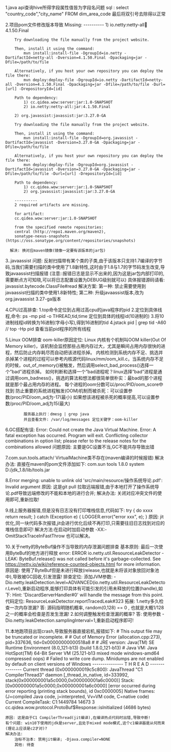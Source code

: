 1.java api查询hive所得字段属性值皆为字段名问题
    sql : select "country_code","city_name" FROM  dim_area_code
    最后将双引号去除得以正常

2.项目pom文件修改版本导致
    	Missing:
    	----------
    	1) io.netty:netty-all:jar:4.1.50.Final

    	Try downloading the file manually from the project website.

    	Then, install it using the command:
    		mvn install:install-file -DgroupId=io.netty -DartifactId=netty-all -Dversion=4.1.50.Final -Dpackaging=jar -Dfile=/path/to/file

    	Alternatively, if you host your own repository you can deploy the file there:
    		mvn deploy:deploy-file -DgroupId=io.netty -DartifactId=netty-all -Dversion=4.1.50.Final -Dpackaging=jar -Dfile=/path/to/file -Durl=[url] -DrepositoryId=[id]

    	Path to dependency:
    		1) cc.qidea.wow:server:jar:1.0-SNAPSHOT
    		2) io.netty:netty-all:jar:4.1.50.Final

    	2) org.javassist:javassist:jar:3.27.0-GA

    	Try downloading the file manually from the project website.

    	Then, install it using the command:
    		mvn install:install-file -DgroupId=org.javassist -DartifactId=javassist -Dversion=3.27.0-GA -Dpackaging=jar -Dfile=/path/to/file

    	Alternatively, if you host your own repository you can deploy the file there:
    		mvn deploy:deploy-file -DgroupId=org.javassist -DartifactId=javassist -Dversion=3.27.0-GA -Dpackaging=jar -Dfile=/path/to/file -Durl=[url] -DrepositoryId=[id]

    	Path to dependency:
    		1) cc.qidea.wow:server:jar:1.0-SNAPSHOT
    		2) org.javassist:javassist:jar:3.27.0-GA

    	----------
    	2 required artifacts are missing.

    	for artifact:
    	cc.qidea.wow:server:jar:1.0-SNAPSHOT

    	from the specified remote repositories:
    	central (http://repo1.maven.org/maven2),
    	sonatype-nexus-snapshots (https://oss.sonatype.org/content/repositories/snapshots)

      解决: 换对应maven镜像(镜像一定要有该版本的jar包)


3..javaassist 问题:
    	反射扫描带有某个类的子类,由于该版本只支持1.7编译的字节码,当我们需要扫描的类中使用了1.8新特性,这时由于1.8与1.7的字节码发生改变,导致javaassist扫描报错
     (注意::报错日志是显示不出来的,因为这是jar包内部打印的,需要断点方可知晓,可以将日志配置设置为DEBUG级别就可以)
     具体报错源码请看: javassist.bytecode.ClassFile#read
      解决方案:
    	第一种: 禁止需要使用到javaassist扫描的类中使用1.8新特性;
    	第二种: 升级javaassist版本,改为org.javaassist 3.27-ga版本

4.CPU过高排查:
    	1.top命令定位到占用过高cpu的java程序的pid
        2.定位到具体线程,命令: ps -mp pid -o THREAD,tid,time 定位到具体的线程id(10进制的)
        3.将10进制线程id转换为16进制(字母小写),得到16进制的tid
        4.jstack pid | grep tid -A60
        // top -Hp pid 查看当前pid程序的所有线程

5.Linux OOM排查
    		oom-killer原因定位:
    		Linux 内核有个机制叫OOM killer(Out Of Memory killer)，该机制会监控那些占用内存过大，尤其是瞬间占用内存很快的进程，然后防止内存耗尽而自动把该进程杀掉。
    		内核检测到系统内存不足、挑选并杀掉某个进程的过程可以参考内核源代码linux/mm/oom_kill.c，当系统内存不足的时候，out_of_memory()被触发，然后调用select_bad_process()选择一个”bad”进程杀掉。
    		如何判断和选择一个”bad进程呢？linux选择”bad”进程是通过调用oom_badness()，挑选的算法和想法都很简单很朴实：最bad的那个进程就是那个最占用内存的进程。
    		每个进程的oom分数可以/proc/PID/oom_score中找到
    		防止重要的系统进程触发(OOM)机制而被杀死：可以设置参数/proc/PID/oom_adj为-17(最小)
    		如果想该进程被杀死的概率提高,可以设置参数/proc/PID/oom_adj为15(最大)

    		服务器上执行：dmesg | grep java
    		并且查看文件: /var/log/messages 定位关键字：oom-killer

6.GC搭配有误:
    	Error: Could not create the Java Virtual Machine.
    	Error: A fatal exception has occurred. Program will exit.
    	Conflicting collector combinations in option list; please refer to the release notes for the combinations allowed
    	问题原因: 主要是GC设置不当,GC不能共存导致出错


7.com.sun.tools.attach/ VirtualMachine类不存在(maven编译的时候报错)
    	解决办法:
    		直接在maven的pom文件添加如下:
    		<dependency>
                <groupId>com.sun</groupId>
                <artifactId>tools</artifactId>
                <version>1.8.0</version>
                <scope>system</scope>
                <!--改为自己本地对应的路径-->
                <systemPath>D:/jdk_1.8/lib/tools.jar</systemPath>
            </dependency>

8.Error merging: unable to unlink old 'src/main/resource/操作系统导论.pdf': Invalid argument
      原因:     这是git pull 拉取远端报错,由于本地打开了操作系统导论.pdf导致远端修改的不能和本地的进行合并;
      解决办法: 关闭对应冲突文件的使用即可,重新拉取!

9.线上服务器报错,但是没有日志没有打印堆栈信息,代码如下:
  	    try {
              do xxxx
              return result;
          } catch (Exception e) {
              LOGGER.error("error xxx", e);
          }
  	原因: jit优化,同一块代码多次报错,jit会进行优化后续不再打印,只需要往旧日志找到对应的堆栈信息即可!
  	解决方法:在启动时加启动参数 -XX:-OmitStackTraceInFastThrow 也可以解决。

10.关于netty的ByteBuf操作不当导致的内存泄漏问题排查
   基本原则: 最后一次使用ByteBuf的地方进行释放
   error: ERROR io.netty.util.ResourceLeakDetector - LEAK: ByteBuf.release() was not called before it's garbage-collected. See https://netty.io/wiki/reference-counted-objects.html for more information.
   原因是: 使用了ByteBuf但是未进行释放(release,也就是未将该对象放回对象池中),导致被GC回收,引发泄露!
   排查定位:
        添加JVM参数: -Dio.netty.leakDetection.level=ADVANCED(io.netty.util.ResourceLeakDetector.Level),重新启动程序,能够打印具体有可能引发的引用未释放的位置(handle),如下:
            Hint: 'DiscardServerHandler#0' will handle the message from this point.
   代码定位: ResourceLeakDetector.reportTracedLeak#323
   拓展:
      1.netty多久检查一次内存泄漏? 答: 源码指明随机概率, random(0,128) == 0 , 也就是大概1/128之一的概率会检查是否发生泄漏!
      2.如何调整触发检查泄漏的概率? 答: 使用参数 -Dio.netty.leakDetection.samplingInterval=1,重新启动程序即可!

11.本地跑项目出现crash,导致服务器直接宕机,报错如下:
    # This output file may be truncated or incomplete.
    #
    #  Out of Memory Error (allocation.cpp:273), pid=337636, tid=0x00000000000518a8
    #
    # JRE version: Java(TM) SE Runtime Environment (8.0_121-b13) (build 1.8.0_121-b13)
    # Java VM: Java HotSpot(TM) 64-Bit Server VM (25.121-b13 mixed mode windows-amd64 compressed oops)
    # Failed to write core dump. Minidumps are not enabled by default on client versions of Windows
    ---------------  T H R E A D  ---------------
    Current thread (0x0000000019c5c800):  JavaThread "C1 CompilerThread3" daemon [_thread_in_native, id=333992, stack(0x000000001a5c0000,0x000000001a6c0000)]
    Stack: [0x000000001a5c0000,0x000000001a6c0000]
    [error occurred during error reporting (printing stack bounds), id 0xc0000005]
    Native frames: (J=compiled Java code, j=interpreted, Vv=VM code, C=native code)
    Current CompileTask:
    C1:1449784 14673       3       cc.qidea.wow.protocol.ProtoBuf$Response::isInitialized (4686 bytes)

    原因: 这是由于C1 CompilerThread(jit编译),在编译热点代码时出错,导致中断!
    有个问题: win10下使用的jdk是server,且处于mixed mode模式,这个c1编译器是从何而来(理论上应该是c2才对)?
    解决办法:
        治标不治本: 禁用jit编译; -Djava.compiler=NONE
        其他: 待查